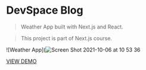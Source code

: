 # DevSpace Blog

> Weather App built with Next.js and React.

> This project is part of Next.js course.

![Weather App](![Screen Shot 2021-10-06 at 10 53 36](https://user-images.githubusercontent.com/82881295/136162508-6084a6c6-2c6d-48c7-a930-92337f2325b3.png 'Weather App')

[VIEW DEMO](https://meital-next-weather-app-bf2b06ryu-meitalcohen1.vercel.app/)
